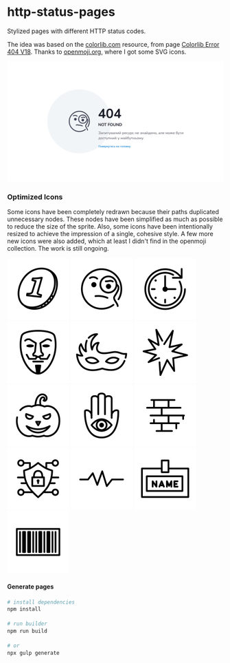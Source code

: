 # http-status-pages
Stylized pages with different HTTP status codes.

The idea was based on the [colorlib.com](https://colorlib.com/wp/cat/404-error/) resource, from page [Colorlib Error 404 V18](https://colorlib.com/etc/404/colorlib-error-404-18/). Thanks to [openmoji.org](https://openmoji.org/), where I got some SVG icons.

![Stylized page with 404 status code](.github/img/demo-404.svg)

### Optimized Icons

Some icons have been completely redrawn because their paths duplicated unnecessary nodes. These nodes have been simplified as much as possible to reduce the size of the sprite. Also, some icons have been intentionally resized to achieve the impression of a single, cohesive style. A few more new icons were also added, which at least I didn't find in the openmoji collection. The work is still ongoing.

[![openmoji icon 1FA99](src/assets/icons/optimized/1FA99.svg)](https://openmoji.org/library/emoji-1FA99/)
[![openmoji icon 1F9D0](src/assets/icons/optimized/1F9D0.svg)](https://openmoji.org/library/emoji-1F9D0/)
[![openmoji icon E0AB](src/assets/icons/optimized/E0AB.svg)](https://openmoji.org/library/emoji-E0AB/)
[![openmoji icon E145](src/assets/icons/optimized/E145.svg)](https://openmoji.org/library/emoji-E145/)
![mask svg icon](src/assets/icons/optimized/mask.svg)
[![openmoji icon 1F4A5](src/assets/icons/optimized/1F4A5.svg)](https://openmoji.org/library/emoji-1F4A5/)
[![openmoji icon 1F383](src/assets/icons/optimized/1F383.svg)](https://openmoji.org/library/emoji-1F383/)
[![openmoji icon 1FAAC](src/assets/icons/optimized/1FAAC.svg)](https://openmoji.org/library/emoji-1FAAC/)
[![openmoji icon 1F9F1](src/assets/icons/optimized/1F9F1.svg)](https://openmoji.org/library/emoji-1F9F1/)
![mask svg icon](src/assets/icons/optimized/shield-lock.svg)
[![openmoji icon E308](src/assets/icons/optimized/E308.svg)](https://openmoji.org/library/emoji-E308/)
[![openmoji icon E147](src/assets/icons/optimized/E147.svg)](https://openmoji.org/library/emoji-E147/)
[![openmoji icon E04B](src/assets/icons/optimized/E04B.svg)](https://openmoji.org/library/emoji-E04B/)

#### Generate pages

``` bash
# install dependencies
npm install

# run builder
npm run build

# or
npx gulp generate

```
